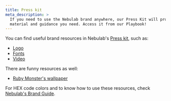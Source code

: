 ```yaml
---
title: Press kit
meta_description: >
  If you need to use the Nebulab brand anywhere, our Press Kit will provide you with all the
  material and guidance you need. Access it from our Playbook!
---
```


You can find useful brand resources in Nebulab's [Press kit](https://drive.google.com/open?id=1VATPcbAhnhHZ376_GPixyYAo6u3gN8Os), such as:

- [Logo](https://drive.google.com/open?id=1f5ePg4a00aOrKAXd_AyD05X8MBuJXJiC) 
- [Fonts](https://drive.google.com/open?id=1sR9XUpUeHY4NfY8Bf1yrfYPN_kvyyOOB)
- [Video](https://drive.google.com/open?id=187hFrHB0iy8bTZiQ9Pnpt6hb6HKQaMPi)

There are funny resources as well:

- [Ruby Monster's wallpaper](https://drive.google.com/open?id=1lGiPg9pCNHQ-k9j29ZJ_olkZlG0UMLdc)

For HEX code colors and to know how to use these resources, check [Nebulab's Brand Guide](https://drive.google.com/open?id=1ia3X-aFuxSVT5hWtYtfdzplF2TfU2Chs).

